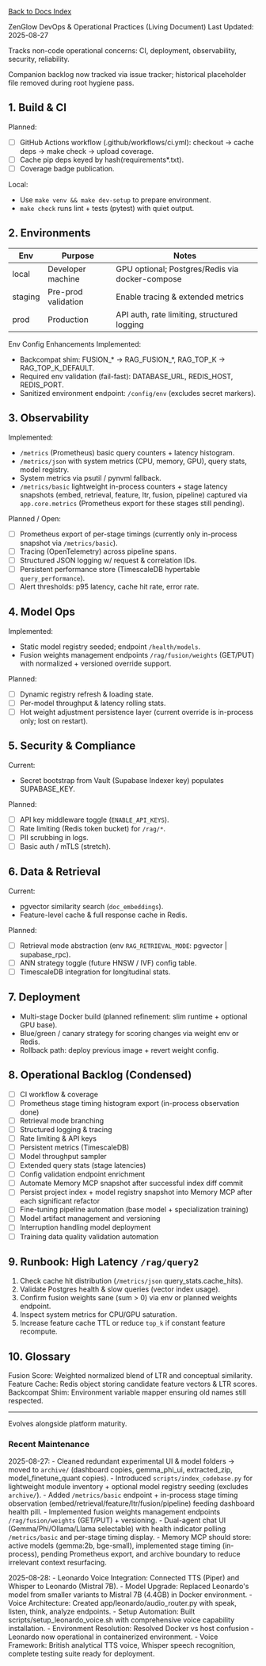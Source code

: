 <!-- Relocated from repository root on 2025-08-30 -->
<!-- Relocated from repository root on 2025-08-30; canonical now under docs/devops/ -->
[Back to Docs Index](../DOCS_INDEX.md)

ZenGlow DevOps & Operational Practices (Living Document)
Last Updated: 2025-08-27

Tracks non-code operational concerns: CI, deployment, observability, security, reliability.

Companion backlog now tracked via issue tracker; historical placeholder file removed during root hygiene pass.

## 1. Build & CI
Planned:
- [ ] GitHub Actions workflow (.github/workflows/ci.yml): checkout -> cache deps -> make check -> upload coverage.
- [ ] Cache pip deps keyed by hash(requirements*.txt).
- [ ] Coverage badge publication.

Local:
- Use `make venv && make dev-setup` to prepare environment.
- `make check` runs lint + tests (pytest) with quiet output.

## 2. Environments
| Env | Purpose | Notes |
|-----|---------|-------|
| local | Developer machine | GPU optional; Postgres/Redis via docker-compose |
| staging | Pre-prod validation | Enable tracing & extended metrics |
| prod | Production | API auth, rate limiting, structured logging |

Env Config Enhancements Implemented:
- Backcompat shim: FUSION_* -> RAG_FUSION_*, RAG_TOP_K -> RAG_TOP_K_DEFAULT.
- Required env validation (fail-fast): DATABASE_URL, REDIS_HOST, REDIS_PORT.
- Sanitized environment endpoint: `/config/env` (excludes secret markers).

## 3. Observability
Implemented:
- `/metrics` (Prometheus) basic query counters + latency histogram.
- `/metrics/json` with system metrics (CPU, memory, GPU), query stats, model registry.
- System metrics via psutil / pynvml fallback.
- `/metrics/basic` lightweight in-process counters + stage latency snapshots (embed, retrieval, feature, ltr, fusion, pipeline) captured via `app.core.metrics` (Prometheus export for these stages still pending).

Planned / Open:
- [ ] Prometheus export of per-stage timings (currently only in-process snapshot via `/metrics/basic`).
- [ ] Tracing (OpenTelemetry) across pipeline spans.
- [ ] Structured JSON logging w/ request & correlation IDs.
- [ ] Persistent performance store (TimescaleDB hypertable `query_performance`).
- [ ] Alert thresholds: p95 latency, cache hit rate, error rate.

## 4. Model Ops
Implemented:
- Static model registry seeded; endpoint `/health/models`.
- Fusion weights management endpoints `/rag/fusion/weights` (GET/PUT) with normalized + versioned override support.

Planned:
- [ ] Dynamic registry refresh & loading state.
- [ ] Per-model throughput & latency rolling stats.
- [ ] Hot weight adjustment persistence layer (current override is in-process only; lost on restart).

## 5. Security & Compliance
Current:
- Secret bootstrap from Vault (Supabase Indexer key) populates SUPABASE_KEY.

Planned:
- [ ] API key middleware toggle (`ENABLE_API_KEYS`).
- [ ] Rate limiting (Redis token bucket) for `/rag/*`.
- [ ] PII scrubbing in logs.
- [ ] Basic auth / mTLS (stretch).

## 6. Data & Retrieval
Current:
- pgvector similarity search (`doc_embeddings`).
- Feature-level cache & full response cache in Redis.

Planned:
- [ ] Retrieval mode abstraction (env `RAG_RETRIEVAL_MODE`: pgvector | supabase_rpc).
- [ ] ANN strategy toggle (future HNSW / IVF) config table.
- [ ] TimescaleDB integration for longitudinal stats.

## 7. Deployment
- Multi-stage Docker build (planned refinement: slim runtime + optional GPU base).
- Blue/green / canary strategy for scoring changes via weight env or Redis.
- Rollback path: deploy previous image + revert weight config.

## 8. Operational Backlog (Condensed)
- [ ] CI workflow & coverage
- [ ] Prometheus stage timing histogram export (in-process observation done)
- [ ] Retrieval mode branching
- [ ] Structured logging & tracing
- [ ] Rate limiting & API keys
- [ ] Persistent metrics (TimescaleDB)
- [ ] Model throughput sampler
- [ ] Extended query stats (stage latencies)
- [ ] Config validation endpoint enrichment
- [ ] Automate Memory MCP snapshot after successful index diff commit
- [ ] Persist project index + model registry snapshot into Memory MCP after each significant refactor
- [ ] Fine-tuning pipeline automation (base model + specialization training)
- [ ] Model artifact management and versioning
- [ ] Interruption handling model deployment
- [ ] Training data quality validation automation

## 9. Runbook: High Latency `/rag/query2`
1. Check cache hit distribution (`/metrics/json` query_stats.cache_hits).
2. Validate Postgres health & slow queries (vector index usage).
3. Confirm fusion weights sane (sum > 0) via env or planned weights endpoint.
4. Inspect system metrics for CPU/GPU saturation.
5. Increase feature cache TTL or reduce `top_k` if constant feature recompute.

## 10. Glossary
Fusion Score: Weighted normalized blend of LTR and conceptual similarity.
Feature Cache: Redis object storing candidate feature vectors & LTR scores.
Backcompat Shim: Environment variable mapper ensuring old names still respected.

---
Evolves alongside platform maturity.

### Recent Maintenance
2025-08-27:
	- Cleaned redundant experimental UI & model folders -> moved to `archive/` (dashboard copies, gemma_phi_ui, extracted_zip, model_finetune_quant copies).
	- Introduced `scripts/index_codebase.py` for lightweight module inventory + optional model registry seeding (excludes `archive/`).
	- Added `/metrics/basic` endpoint + in-process stage timing observation (embed/retrieval/feature/ltr/fusion/pipeline) feeding dashboard health pill.
	- Implemented fusion weights management endpoints `/rag/fusion/weights` (GET/PUT) + versioning.
	- Dual-agent chat UI (Gemma/Phi/Ollama/Llama selectable) with health indicator polling `/metrics/basic` and per-stage timing display.
	- Memory MCP should store: active models (gemma:2b, bge-small), implemented stage timing (in-process), pending Prometheus export, and archive boundary to reduce irrelevant context resurfacing.

2025-08-28:
	- Leonardo Voice Integration: Connected TTS (Piper) and Whisper to Leonardo (Mistral 7B).
	- Model Upgrade: Replaced Leonardo's model from smaller variants to Mistral 7B (4.4GB) in Docker environment.
	- Voice Architecture: Created app/leonardo/audio_router.py with speak, listen, think, analyze endpoints.
	- Setup Automation: Built scripts/setup_leonardo_voice.sh with comprehensive voice capability installation.
	- Environment Resolution: Resolved Docker vs host confusion - Leonardo now operational in containerized environment.
	- Voice Framework: British analytical TTS voice, Whisper speech recognition, complete testing suite ready for deployment.
